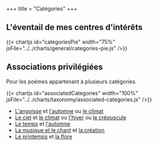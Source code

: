 +++
title = "Catégories"
+++

## L'éventail de mes centres d'intérêts

{{< chartjs id="categoriesPie" width="75%" jsFile="../../charts/general/categories-pie.js" />}}

## Associations privilégiées

Pour les poèmes appartenant à plusieurs catégories.

{{< chartjs id="associatedCategories" width="100%" jsFile="../../charts/taxonomy/associated-categories.js" />}}

- [L'angoisse](./angoisse) et [l'automne](./automne) ou [le climat](./climat)
- [Le ciel](./ciel) et [le climat](./climat) ou [l'hiver](./hiver) ou [le crépuscule](./crépuscule)
- [Le temps](./temps) et [l'automne](./automne) 
- [La musique et le chant](./musique-et-chant) et [la création](./creation)
- [Le printemps](./printemps) et [la flore](./flore)